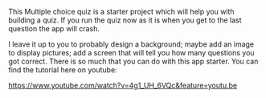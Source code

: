 This Multiple choice quiz is a starter project which will help you with building a quiz. If you run the quiz now as it is when you get to the last question the app will crash.

I leave it up to you to probably design a background; maybe add an image to display pictures; add a screen that will tell you how many questions you got correct. There is so much that you can do with this app starter. You can find the tutorial here on youtube:

https://www.youtube.com/watch?v=4g1_UH_6VQc&feature=youtu.be
